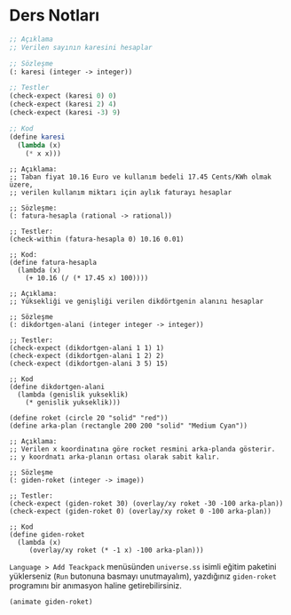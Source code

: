 # Ders Notları

```scheme
;; Açıklama
;; Verilen sayının karesini hesaplar

;; Sözleşme
(: karesi (integer -> integer))

;; Testler
(check-expect (karesi 0) 0)
(check-expect (karesi 2) 4)
(check-expect (karesi -3) 9)

;; Kod
(define karesi
  (lambda (x)
    (* x x)))
```

```racket
;; Açıklama:
;; Taban fiyat 10.16 Euro ve kullanım bedeli 17.45 Cents/KWh olmak üzere,
;; verilen kullanım miktarı için aylık faturayı hesaplar

;; Sözleşme:
(: fatura-hesapla (rational -> rational))

;; Testler:
(check-within (fatura-hesapla 0) 10.16 0.01)

;; Kod:
(define fatura-hesapla
  (lambda (x)
    (+ 10.16 (/ (* 17.45 x) 100))))
```

```racket
;; Açıklama:
;; Yüksekliği ve genişliği verilen dikdörtgenin alanını hesaplar

;; Sözleşme
(: dikdortgen-alani (integer integer -> integer))

;; Testler:
(check-expect (dikdortgen-alani 1 1) 1)
(check-expect (dikdortgen-alani 1 2) 2)
(check-expect (dikdortgen-alani 3 5) 15)

;; Kod
(define dikdortgen-alani
  (lambda (genislik yukseklik)
    (* genislik yukseklik)))
```

```racket
(define roket (circle 20 "solid" "red"))
(define arka-plan (rectangle 200 200 "solid" "Medium Cyan"))

;; Açıklama:
;; Verilen x koordinatına göre rocket resmini arka-planda gösterir.
;; y koordnatı arka-planın ortası olarak sabit kalır.

;; Sözleşme
(: giden-roket (integer -> image))

;; Testler:
(check-expect (giden-roket 30) (overlay/xy roket -30 -100 arka-plan))
(check-expect (giden-roket 0) (overlay/xy roket 0 -100 arka-plan))

;; Kod
(define giden-roket
  (lambda (x)
     (overlay/xy roket (* -1 x) -100 arka-plan)))
```

`Language > Add Teackpack` menüsünden `universe.ss` isimli eğitim paketini yüklerseniz (`Run` butonuna basmayı unutmayalım), yazdığınız `giden-roket` programını bir anımasyon haline getirebilirsiniz.

```racket
(animate giden-roket)
```